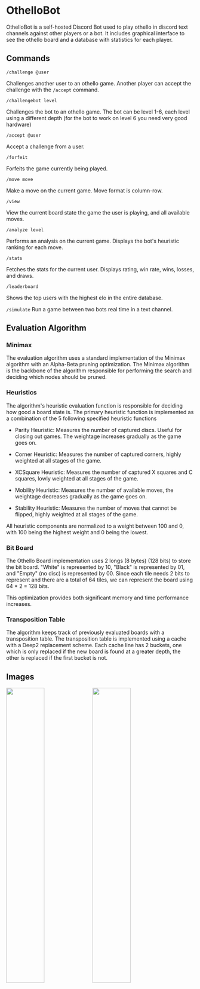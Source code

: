 # OthelloBot

OthelloBot is a self-hosted Discord Bot used to play othello in discord text channels against other players or a bot. It includes graphical interface to see the othello board and a database with statistics for each player.

## Commands

`/challenge @user`

Challenges another user to an othello game. Another player can accept the challenge with the `/accept` command.

`/challengebot level`

Challenges the bot to an othello game. The bot can be level 1-6, each level using a different depth (for the bot to work on level 6 you need very good hardware)

`/accept @user`

Accept a challenge from a user.

`/forfeit`

Forfeits the game currently being played.

`/move move`

Make a move on the current game. Move format is column-row.

`/view`

View the current board state the game the user is playing, and all available moves.

`/analyze level`

Performs an analysis on the current game. Displays the bot's heuristic ranking for each move.

`/stats`

Fetches the stats for the current user. Displays rating, win rate, wins, losses, and draws.

`/leaderboard`

Shows the top users with the highest elo in the entire database.

`/simulate`
Run a game between two bots real time in a text channel.

## Evaluation Algorithm

### Minimax 

The evaluation algorithm uses a standard implementation of the Minimax algorithm with an Alpha-Beta pruning optimization. The Minimax algorithm is the backbone of the algorithm responsible for performing the search and deciding which nodes should be pruned.

### Heuristics

The algorithm's heuristic evaluation function is responsible for deciding how good a board state is. The primary heuristic function is implemented as a combination of the 5 following specified heuristic functions

- Parity Heuristic: Measures the number of captured discs. Useful for closing out games. The weightage increases gradually as the game goes on.

- Corner Heuristic: Measures the number of captured corners, highly weighted at all stages of the game.

- XCSquare Heuristic: Measures the number of captured X squares and C squares, lowly weighted at all stages of the game.

- Mobility Heuristic: Measures the number of available moves, the weightage decreases gradually as the game goes on.

- Stability Heuristic: Measures the number of moves that cannot be flipped, highly weighted at all stages of the game.

All heuristic components are normalized to a weight between 100 and 0, with 100 being the highest weight and 0 being the lowest.

### Bit Board

The Othello Board implementation uses 2 longs (8 bytes) (128 bits) to store the bit board. "White" is represented by 10, "Black" is represented by 01, and "Empty" (no disc) is represented by 00. Since each tile needs 2 bits to represent and there are a total of 64 tiles, we can represent the board using 64 * 2 = 128 bits. 

This optimization provides both significant memory and time performance increases.

### Transposition Table

The algorithm keeps track of previously evaluated boards with a transposition table. The transposition table is implemented using a cache with a Deep2 replacement scheme.
Each cache line has 2 buckets, one which is only replaced if the new board is found at a greater depth, the other is replaced if the first bucket is not.

## Images

<img src="https://github.com/JosephPrichard/OthelloBot/assets/58538077/0096a164-cfb9-44a1-be89-30896e93f0ff" width="45%" height="45%">
<img src="https://github.com/JosephPrichard/OthelloBot/assets/58538077/c53ecbc3-800b-4767-8553-498f9c529874" width="45%" height="45%">
